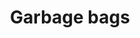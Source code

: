---
title: Garbage bags
description: ""
image: src/assets/images/garbage-bag.jpeg
imageAlt: A full garbage bag next to a trashbin
tags:
  - plasticCategories_en
products:
  - title: PROPVIT 30L
    subtitle:
    specs:
      - "Dimension:  24 x 20 inches"
      - "Gusset: 2 x 5 inches"
      - "Colour: Blue, green"
  - title: PROPVIT 50L
    subtitle:
    specs:
      - "Dimension: 24 x 30 inches"
      - "Gusset: 2 x 5 inches"
      - "Colour: Blue, green"
  - title: PROPVIT 100L
    subtitle:
    specs:
      - "Dimension: 35 x 35.5 inches"
      - "Gusset: 2 x 5 inches"
      - "Colour: Black, blue, green, transparent"
  - title: 10L BLANC
    subtitle:
    specs:
      - "Dimension: 30 x 42 cms"
      - "Colour: White"
  - title: Garbage bag small
    subtitle:
    specs:
      - "Dimension: 10 x 17 inches"
      - "Gusset: 2 x 2.5 inches"
      - "Colour: Transparent"
  - title: Garbage bag medium
    subtitle:
    specs:
      - "Dimension: 11.5 x 21 inches"
      - "Gusset: 2 x 3 inches"
      - "Colour: Blue"
  - title: Garbage bag 50L
    subtitle:
    specs:
      - "Dimension: 600 x 760 mms"
      - "Colour: Blanc"
  - title: Garbage bag 100L
    subtitle:
    specs:
      - "Dimension: 35 x 35.5 inches"
      - "Colour: Black, red, yellow"
  - title: Garbage bag 250L
    subtitle:
    specs:
      - "Dimension: 40 x 50 inches"
      - "Colour: Black, transparent"
---